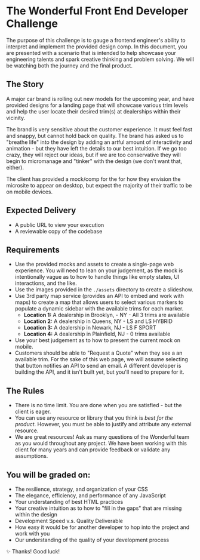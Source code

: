 # The Wonderful Front End Developer Challenge
The purpose of this challenge is to gauge a frontend engineer's ability to interpret and implement the provided design comp. In this document, you are presented with a scenario that is intended to help showcase your engineering talents and spark creative thinking and problem solving. We will be watching both the journey and the final product.

## The Story
A major car brand is rolling out new models for the upcoming year, and have provided designs for a landing page that will showcase various trim levels and help the user locate their desired trim(s)  at dealerships within their vicinity.

The brand is very sensitive about the customer experience. It must feel fast and snappy, but cannot hold back on quality. The brand has asked us to "breathe life" into the design by adding an artful amount of interactivity and animation - but they have left the details to our best intuition. If we go too crazy, they will reject our ideas, but if we are too conservative they will begin to micromanage and "tinker" with the design (we don't want that, either).

The client has provided a mock/comp for the for how they envision the microsite to appear on desktop, but expect the majority of their traffic to be on mobile devices.

## Expected Delivery
- A public URL to view your execution
- A reviewable copy of the codebase

## Requirements
- Use the provided mocks and assets to create a single-page web experience. You will need to lean on your judgement, as the mock is intentionally vague as to how to handle things like empty states, UI interactions, and the like.
- Use the images provided in the `./assets` directory to create a slideshow.
- Use 3rd party map service (provides an API to embed and work with maps) to create a map that allows users to select various markers to populate a dynamic sidebar with the available trims  for each marker.
	- **Location 1:** A dealership in Brooklyn, - NY - All 3 trims are available
	- **Location 2:** A dealership in Queens, NY - LS and LS HYBRID
	- **Location 3:** A dealership in Newark, NJ - LS F SPORT
	- **Location 4:** A dealership in Plainfield, NJ - 0 trims available
- Use your best judgement as to how to present the current mock on mobile.
- Customers should be able to "Request a Quote" when they see a an available trim. For the sake of this web page, we will assume selecting that button notifies an API to send an email. A different developer is building the API, and it isn't built yet, but you'll need to prepare for it.

## The Rules
- There is no time limit. You are done when you are satisfied - but the client is eager.
- You can use any resource or library that you think is *best for the product*. However, you must be able to justify and attribute any external resource.
- We are great resources! Ask as many questions of the Wonderful team as you would throughout any project. We have been working with this client for many years and can provide feedback or validate any assumptions.

## You will be graded on:
- The resilience, strategy, and organization of your CSS
- The elegance, efficiency, and performance of any JavaScript
- Your understanding of best HTML practices
- Your creative intuition as to how to "fill in the gaps" that are missing within the design
- Development Speed v.s. Quality Deliverable
- How easy it would be for another developer to hop into the project and work with you
- Our understanding of the quality of your development process

✨ Thanks! Good luck!